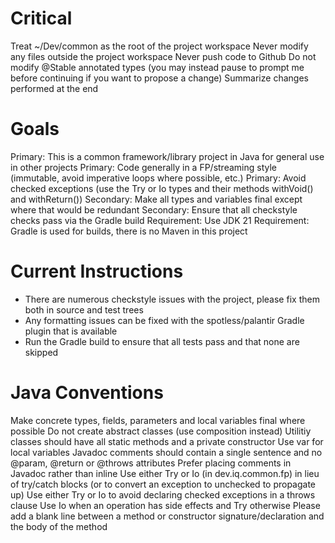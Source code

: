 # Critical

Treat ~/Dev/common as the root of the project workspace
Never modify any files outside the project workspace
Never push code to Github
Do not modify @Stable annotated types (you may instead pause to prompt me before continuing if you want to propose a change)
Summarize changes performed at the end

# Goals

Primary:  This is a common framework/library project in Java for general use in other projects
Primary:  Code generally in a FP/streaming style (immutable, avoid imperative loops where possible, etc.)
Primary:  Avoid checked exceptions (use the Try or Io types and their methods withVoid() and withReturn())
Secondary:  Make all types and variables final except where that would be redundant
Secondary:  Ensure that all checkstyle checks pass via the Gradle build
Requirement:  Use JDK 21
Requirement:  Gradle is used for builds, there is no Maven in this project

# Current Instructions

* There are numerous checkstyle issues with the project, please fix them both in source and test trees
* Any formatting issues can be fixed with the spotless/palantir Gradle plugin that is available
* Run the Gradle build to ensure that all tests pass and that none are skipped

# Java Conventions

Make concrete types, fields, parameters and local variables final where possible
Do not create abstract classes (use composition instead)
Utilitiy classes should have all static methods and a private constructor
Use var for local variables
Javadoc comments should contain a single sentence and no @param, @return or @throws attributes
Prefer placing comments in Javadoc rather than inline
Use either Try or Io (in dev.iq.common.fp) in lieu of try/catch blocks (or to convert an exception to unchecked to propagate up)
Use either Try or Io to avoid declaring checked exceptions in a throws clause
Use Io when an operation has side effects and Try otherwise
Please add a blank line between a method or constructor signature/declaration and the body of the method
